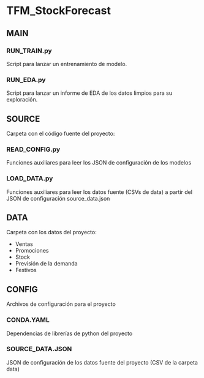 # TFM_StockForecast

## MAIN

### RUN_TRAIN.py

Script para lanzar un entrenamiento de modelo.

### RUN_EDA.py

Script para lanzar un informe de EDA de los datos limpios para su exploración.

## SOURCE

Carpeta con el código fuente del proyecto:

### READ_CONFIG.py

Funciones auxiliares para leer los JSON de configuración de los modelos

### LOAD_DATA.py

Funciones auxiliares para leer los datos fuente (CSVs de data) a partir del JSON de configuración source_data.json

## DATA

Carpeta con los datos del proyecto:

- Ventas
- Promociones
- Stock
- Previsión de la demanda
- Festivos

## CONFIG

Archivos de configuración para el proyecto

### CONDA.YAML

Dependencias de librerías de python del proyecto

### SOURCE_DATA.JSON

JSON de configuración de los datos fuente del proyecto (CSV de la carpeta data)

